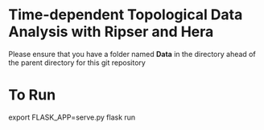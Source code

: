 # Time-dependent Topological Data Analysis with Ripser and Hera

Please ensure that you have a folder named __Data__ in the directory ahead of the parent directory for this git repository

# To Run

export FLASK_APP=serve.py
flask run
